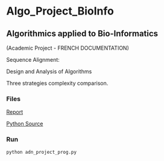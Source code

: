 # Algo_Project_BioInfo
## Algorithmics applied to Bio-Informatics 

(Academic Project - FRENCH DOCUMENTATION)

Sequence Alignment:

Design and Analysis of Algorithms

Three strategies complexity comparison.

### Files

[Report](https://github.com/andreastkdf/Algo_Project_BioInfo/blob/master/rapport3I003.pdf)

[Python Source](https://github.com/andreastkdf/Algo_Project_BioInfo/blob/master/adn_project_prog.py)

### Run

```
python adn_project_prog.py
